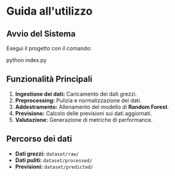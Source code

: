 # Guida all'utilizzo

## Avvio del Sistema

Esegui il progetto con il comando:

python index.py

## Funzionalità Principali

1. **Ingestione dei dati:** Caricamento dei dati grezzi.
2. **Preprocessing:** Pulizia e normalizzazione dei dati.
3. **Addestramento:** Allenamento del modello di **Random Forest**.
4. **Previsione:** Calcolo delle previsioni sui dati aggiornati.
5. **Valutazione:** Generazione di metriche di performance.

## Percorso dei dati

- **Dati grezzi:** `dataset/raw/`
- **Dati puliti:** `dataset/processed/`
- **Previsioni:** `dataset/predicted/`